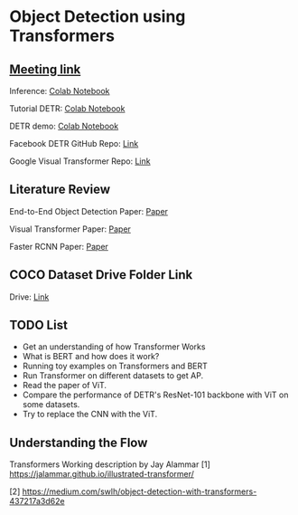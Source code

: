 # Object Detection using Transformers

## [Meeting link](https://cmu.zoom.us/j/91389034887?pwd=Wmk5QmxQQjRrVWs1emxCYkZseFdJQT09)

Inference: [Colab Notebook](https://colab.research.google.com/github/facebookresearch/detr/blob/colab/notebooks/detr_demo.ipynb#scrollTo=GJhCp8y0-b-H)

Tutorial DETR: [Colab Notebook](https://colab.research.google.com/github/facebookresearch/detr/blob/colab/notebooks/detr_attention.ipynb#scrollTo=_GQzINI-FBWp)

DETR demo: [Colab Notebook](https://colab.research.google.com/github/facebookresearch/detr/blob/colab/notebooks/detr_demo.ipynb)

Facebook DETR GitHub Repo: [Link](https://github.com/facebookresearch/detr)

Google Visual Transformer Repo: [Link](https://github.com/google-research/vision_transformer)

## Literature Review

End-to-End Object Detection Paper: [Paper](https://arxiv.org/pdf/2005.12872.pdf)

Visual Transformer Paper: [Paper](https://arxiv.org/pdf/2010.11929.pdf)

Faster RCNN Paper: [Paper](https://arxiv.org/pdf/1506.01497.pdf)

## COCO Dataset Drive Folder Link
Drive: [Link](https://drive.google.com/drive/folders/1IUtJXzzX561Wm-ban7mFlNX2PE3HQqsB?usp=sharing)



## TODO List
* Get an understanding of how Transformer Works
* What is BERT and how does it work?
* Running toy examples on Transformers and BERT
* Run Transformer on different datasets to get AP.
* Read the paper of ViT.
* Compare the performance of DETR's ResNet-101 backbone with ViT on some datasets.
* Try to replace the CNN with the ViT.

## Understanding the Flow
Transformers Working description by Jay Alammar
[1] https://jalammar.github.io/illustrated-transformer/

[2] https://medium.com/swlh/object-detection-with-transformers-437217a3d62e
